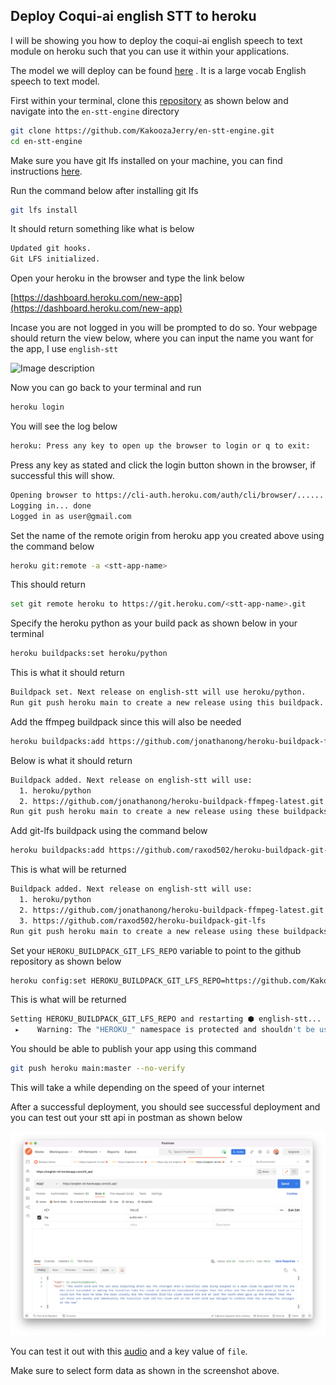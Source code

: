
## Deploy Coqui-ai english STT to heroku

I will be showing you how to deploy the coqui-ai english speech to text module on heroku such that you can use it within your applications.

The model we will deploy can be found [here](https://coqui.ai/english/coqui/v1.0.0-large-vocab) . It is a large vocab English speech to text model.

First within your terminal, clone this [repository](https://github.com/KakoozaJerry/en-stt-engine.git) as shown below and navigate into the `en-stt-engine` directory

```bash
git clone https://github.com/KakoozaJerry/en-stt-engine.git
cd en-stt-engine
```

Make sure you have git lfs installed on your machine, you can find instructions [here](https://git-lfs.github.com/).

Run the command below after installing git lfs 
```bash
git lfs install
```

It should return something like what is below
```bash
Updated git hooks.
Git LFS initialized.
```

Open your heroku in the browser and type the link below

[https://dashboard.heroku.com/new-app](https://dashboard.heroku.com/new-app)

Incase you are not logged in you will be prompted to do so.
Your webpage should return the view below, where you can input the name you want for the app, I use `english-stt`

![Image description](https://dev-to-uploads.s3.amazonaws.com/uploads/articles/r80mizh60kz0qxxlr2sw.png)

Now you can go back to your terminal and run 
```bash
heroku login
```
You will see the log below 
```bash
heroku: Press any key to open up the browser to login or q to exit: 
```
Press any key as stated and click the login button shown in the browser, if successful this will show.

```bash
Opening browser to https://cli-auth.heroku.com/auth/cli/browser/......
Logging in... done
Logged in as user@gmail.com
```

Set the name of the remote origin from heroku app you created above using the command below

```bash
heroku git:remote -a <stt-app-name>
```
This should return

```bash
set git remote heroku to https://git.heroku.com/<stt-app-name>.git
```
Specify the heroku python as your build pack as shown below in your terminal

```bash
heroku buildpacks:set heroku/python
```
This is what it should return

```bash
Buildpack set. Next release on english-stt will use heroku/python.
Run git push heroku main to create a new release using this buildpack.
```

Add the ffmpeg buildpack since this will also be needed

```bash
heroku buildpacks:add https://github.com/jonathanong/heroku-buildpack-ffmpeg-latest.git
```

Below is what it should return
```bash
Buildpack added. Next release on english-stt will use:
  1. heroku/python
  2. https://github.com/jonathanong/heroku-buildpack-ffmpeg-latest.git
Run git push heroku main to create a new release using these buildpacks.
```
Add git-lfs buildpack using the command below
```bash
heroku buildpacks:add https://github.com/raxod502/heroku-buildpack-git-lfs
```

This is what will be returned
```bash
Buildpack added. Next release on english-stt will use:
  1. heroku/python
  2. https://github.com/jonathanong/heroku-buildpack-ffmpeg-latest.git
  3. https://github.com/raxod502/heroku-buildpack-git-lfs
Run git push heroku main to create a new release using these buildpacks.
```

Set your `HEROKU_BUILDPACK_GIT_LFS_REPO` variable to point to the github repository as shown below

```bash
heroku config:set HEROKU_BUILDPACK_GIT_LFS_REPO=https://github.com/KakoozaJerry/en-stt-engine.git
```

This is what will be returned
```bash
Setting HEROKU_BUILDPACK_GIT_LFS_REPO and restarting ⬢ english-stt... done, v6
 ▸    Warning: The "HEROKU_" namespace is protected and shouldn't be used.
```
You should be able to publish your app using this command

```bash
git push heroku main:master --no-verify
```

This will take a while depending on the speed of your internet

After a successful deployment, you should see successful deployment and you can test out your stt api in postman as shown below



![Image description](stt.png)

You can test it out with this [audio](https://github.com/KakoozaJerry/en-stt-engine/blob/main/audio.wav) and a key value of `file`.

Make sure to select form data as shown in the screenshot above.





